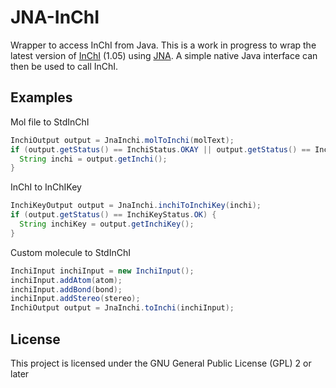 # JNA-InChI
Wrapper to access InChI from Java. This is a work in progress to wrap the latest version of [InChI](https://www.inchi-trust.org/) (1.05) using [JNA](https://github.com/java-native-access/jna). A simple native Java interface can then be used to call InChI.

## Examples
Mol file to StdInChI
```java
InchiOutput output = JnaInchi.molToInchi(molText);
if (output.getStatus() == InchiStatus.OKAY || output.getStatus() == InchiStatus.WARNING) {
  String inchi = output.getInchi();
}
```

InChI to InChIKey
```java
InchiKeyOutput output = JnaInchi.inchiToInchiKey(inchi);
if (output.getStatus() == InchiKeyStatus.OK) {
  String inchiKey = output.getInchiKey();
}
```

Custom molecule to StdInChI
```java
InchiInput inchiInput = new InchiInput();
inchiInput.addAtom(atom);
inchiInput.addBond(bond);
inchiInput.addStereo(stereo);
InchiOutput output = JnaInchi.toInchi(inchiInput);
```

## License
This project is licensed under the GNU General Public License (GPL) 2 or later
